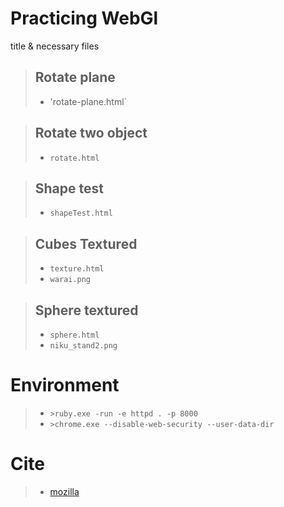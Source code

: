 Practicing WebGl
=================

title & necessary files  

>Rotate plane
>------------
> - 'rotate-plane.html`  
>



>Rotate two object
>-----------------
> - `rotate.html`  
>


>Shape test
>-----------
> - `shapeTest.html`  
>



>Cubes Textured
>----------------
> - `texture.html`  
> - `warai.png`
>


>Sphere textured
>---------------
> - `sphere.html`
> - `niku_stand2.png`
>


Environment
=============
>
> - `>ruby.exe -run -e httpd . -p 8000`
> - `>chrome.exe --disable-web-security --user-data-dir`
>

Cite
======
>
> - [mozilla](https://developer.mozilla.org/ja/docs/Web/API/WebGL_API/Tutorial/Animating_objects_with_WebGL)
>
